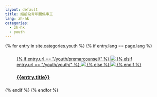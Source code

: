 ```yaml
---
layout: default
title: 婚前及青年關係事工
lang: zh-hk
categories: 
  - zh-hk
  - youth
---
```

<div class="container">
<div  style="margin: auto">
{% for entry in site.categories.youth %}
{% if entry.lang == page.lang %}
   <div class="col-lg-3 col-md-4 col-sm-5">
      <div style="margin:1em">
        <div class="white_frame">
          <div style="margin : 5%">
            <a href="{{site.baseurl}}{{entry.url}}" class="thumbnail">
                  {% if entry.url == "/youth/premarcounsel/" %}
              <img src="{{site.baseurl}}/images/Premarital.jpg" class="img-responsive">
              {% elsif entry.url == "/youth/youth/" %}
              <img src="{{site.baseurl}}/images/Youth Ministry 2.jpg" class="img-responsive">
              {% else %}
              <img src="{{site.baseurl}}/images/mainLeft.jpg" class="img-responsive">
              {% endif %}
              <div class="caption">
                <h3 class="text-center">{{entry.title}}</h3>
              </div>
            </a>
          </div>
        </div>
      </div>
    </div>
{% endif %}
{% endfor %}
</div>
</div>

